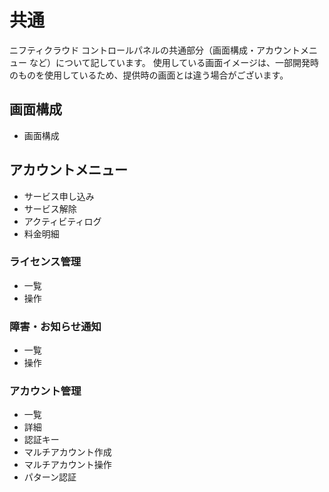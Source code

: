 # 共通
ニフティクラウド コントロールパネルの共通部分（画面構成・アカウントメニュー など）について記しています。
使用している画面イメージは、一部開発時のものを使用しているため、提供時の画面とは違う場合がございます。

## 画面構成
* 画面構成

## アカウントメニュー
* サービス申し込み
* サービス解除
* アクティビティログ
* 料金明細

### ライセンス管理
* 一覧
* 操作

### 障害・お知らせ通知
* 一覧
* 操作

### アカウント管理
* 一覧
* 詳細
* 認証キー
* マルチアカウント作成
* マルチアカウント操作
* パターン認証
